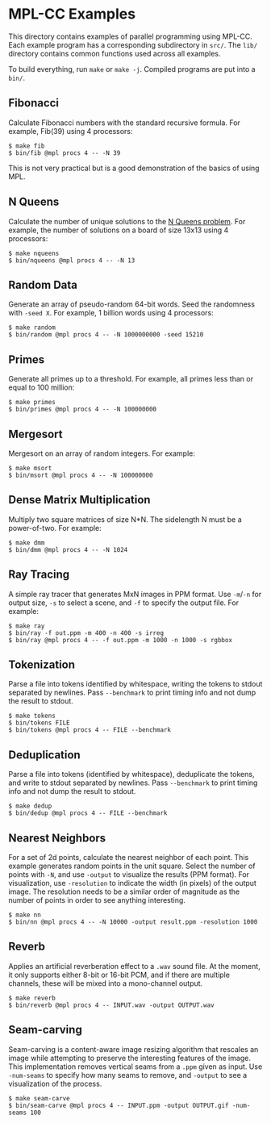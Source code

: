 # MPL-CC Examples

This directory contains examples of parallel programming using MPL-CC.
Each example program has a corresponding subdirectory in `src/`.
The `lib/` directory contains common functions used across all examples.

To build everything, run `make` or `make -j`. Compiled programs are
put into a `bin/`.

## Fibonacci

Calculate Fibonacci numbers with the standard recursive formula.
For example, Fib(39) using 4 processors:
```
$ make fib
$ bin/fib @mpl procs 4 -- -N 39
```
This is not very practical but is a good demonstration of the basics of using MPL.

## N Queens

Calculate the number of unique solutions to the
[N Queens problem](https://en.wikipedia.org/wiki/Eight_queens_puzzle).
For example, the number of solutions on a board of size 13x13 using 4
processors:
```
$ make nqueens
$ bin/nqueens @mpl procs 4 -- -N 13
```

## Random Data

Generate an array of pseudo-random 64-bit words. Seed the randomness with
`-seed X`. For example, 1 billion words using 4 processors:
```
$ make random
$ bin/random @mpl procs 4 -- -N 1000000000 -seed 15210
```

## Primes

Generate all primes up to a threshold. For example, all primes less than or
equal to 100 million:
```
$ make primes
$ bin/primes @mpl procs 4 -- -N 100000000
```

## Mergesort

Mergesort on an array of random integers. For example:
```
$ make msort
$ bin/msort @mpl procs 4 -- -N 100000000
```

## Dense Matrix Multiplication

Multiply two square matrices of size N*N. The sidelength N must be a
power-of-two. For example:
```
$ make dmm
$ bin/dmm @mpl procs 4 -- -N 1024
```

## Ray Tracing

A simple ray tracer that generates MxN images in PPM format.  Use
`-m`/`-n` for output size, `-s` to select a scene, and `-f` to specify
the output file. For example:
```
$ make ray
$ bin/ray -f out.ppm -m 400 -n 400 -s irreg
$ bin/ray @mpl procs 4 -- -f out.ppm -m 1000 -n 1000 -s rgbbox
```

## Tokenization

Parse a file into tokens identified by whitespace, writing the tokens to stdout
separated by newlines. Pass `--benchmark` to print timing info and
not dump the result to stdout.
```
$ make tokens
$ bin/tokens FILE
$ bin/tokens @mpl procs 4 -- FILE --benchmark
```

## Deduplication

Parse a file into tokens (identified by whitespace), deduplicate the tokens,
and write to stdout separated by newlines. Pass `--benchmark` to print timing
info and not dump the result to stdout.
```
$ make dedup
$ bin/dedup @mpl procs 4 -- FILE --benchmark
```

## Nearest Neighbors

For a set of 2d points, calculate the nearest neighbor of each point. This
example generates random points in the unit square. Select the number of
points with `-N`, and use `-output` to visualize the results (PPM format).
For visualization, use `-resolution` to indicate the width (in pixels) of the
output image. The resolution needs to be a similar order of magnitude as the
number of points in order to see anything interesting.
```
$ make nn
$ bin/nn @mpl procs 4 -- -N 10000 -output result.ppm -resolution 1000
```

## Reverb

Applies an artificial reverberation effect to a `.wav` sound file. At the
moment, it only supports either 8-bit or 16-bit PCM, and if there
are multiple channels, these will be mixed into a mono-channel output.
```
$ make reverb
$ bin/reverb @mpl procs 4 -- INPUT.wav -output OUTPUT.wav
```

## Seam-carving

Seam-carving is a content-aware image resizing algorithm that
rescales an image while attempting to preserve the interesting
features of the image. This implementation removes vertical seams
from a `.ppm` given as input. Use `-num-seams` to specify
how many seams to remove, and `-output` to see a visualization of
the process.
```
$ make seam-carve
$ bin/seam-carve @mpl procs 4 -- INPUT.ppm -output OUTPUT.gif -num-seams 100
```
